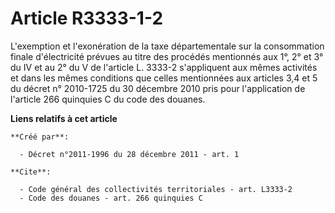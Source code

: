 # Article R3333-1-2

L'exemption et l'exonération de la taxe départementale sur la consommation finale d'électricité prévues au titre des procédés
mentionnés aux 1°, 2° et 3° du IV et au 2° du V de l'article L. 3333-2 s'appliquent aux mêmes activités et dans les mêmes
conditions que celles mentionnées aux articles 3,4 et 5 du décret n° 2010-1725 du 30 décembre 2010 pris pour l'application de
l'article 266 quinquies C du code des douanes.

**Liens relatifs à cet article**

	**Créé par**:

	  - Décret n°2011-1996 du 28 décembre 2011 - art. 1

	**Cite**:

	  - Code général des collectivités territoriales - art. L3333-2
	  - Code des douanes - art. 266 quinquies C
